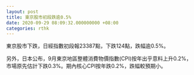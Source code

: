 ```yaml
---
layout: post
title: 東京股市初段跌逾0.5%
date: 2020-09-29 08:09:32.000000000 +08:00
categories: rthk
---
```


東京股市下跌，日經指數初段報23387點，下跌124點，跌幅逾0.5%。

另外，日本公布，9月東京地區整體消費物價指數(CPI)按年出乎意料上升0.2%，市場原先估計下跌0.3%。期內核心CPI按年跌0.2%，跌幅較預期小。
